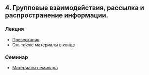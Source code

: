 ## 4. Групповые взаимодействия, рассылка и распространение информации.

### Лекция

- [Презентация](04-group.pdf)
- См. также материалы в конце

### Семинар

- [Материалы семинара](seminar/readme.md)
